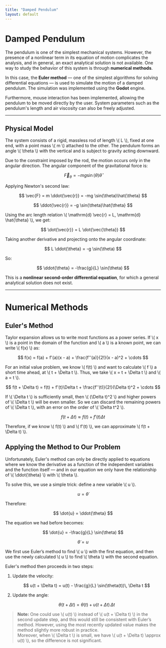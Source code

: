 ```yaml
---
title: "Damped Pendulum"
layout: default
---
```


<!-- Enables MathJax -->
<script type="text/javascript" async
  src="https://cdn.jsdelivr.net/npm/mathjax@3/es5/tex-mml-chtml.js">
</script>

# Damped Pendulum

The pendulum is one of the simplest mechanical systems. However, the presence of a nonlinear term in its equation of motion complicates the analysis, and in general, an exact analytical solution is not available. One way to study the behavior of this system is through **numerical methods**.

In this case, the **Euler method** — one of the simplest algorithms for solving differential equations — is used to simulate the motion of a damped pendulum. The simulation was implemented using the **Godot** engine.

Furthermore, mouse interaction has been implemented, allowing the pendulum to be moved directly by the user. System parameters such as the pendulum's length and air viscosity can also be freely adjusted.

---

## Physical Model

The system consists of a rigid, massless rod of length \\( L \\), fixed at one end, with a point mass \\( m \\) attached to the other. The pendulum forms an angle \\( \theta \\) with the vertical and is subject to gravity acting downward.

Due to the constraint imposed by the rod, the motion occurs only in the angular direction. The angular component of the gravitational force is:

$$
\vec{F}_\theta = -mg \sin(\theta)\hat{\theta}
$$

Applying Newton's second law:

$$
\vec{F} = m \ddot{\vec{r}} = -mg \sin(\theta)\hat{\theta}
$$

$$
\ddot{\vec{r}} = -g \sin(\theta)\hat{\theta}
$$

Using the arc length relation \\( \mathrm{d} \vec{r} = L\, \mathrm{d} \hat{\theta} \\), we get:

$$
\dot{\vec{r}} = L \dot{\vec{\theta}}
$$

Taking another derivative and projecting onto the angular coordinate:

$$
L \ddot{\theta} = -g \sin(\theta)
$$

So:

$$
\ddot{\theta} = -\frac{g}{L} \sin(\theta)
$$

This is a **nonlinear second-order differential equation**, for which a general analytical solution does not exist.

---

# Numerical Methods

## Euler's Method

Taylor expansion allows us to write most functions as a power series. If \\( x \\) is a point in the domain of the function and \\( a \\) is a known point, we can write \\( f(x) \\) as:

$$
f(x) = f(a) + f'(a)(x - a) + \frac{f''(a)}{2!}(x - a)^2 + \cdots
$$

For an initial value problem, we know \\( f(t) \\) and want to calculate \\( f \\) a short time ahead, at \\( t + \Delta t \\). Thus, we take \\( x = t + \Delta t \\) and \\( a = t \\).

$$
f(t + \Delta t) = f(t) + f'(t)\Delta t + \frac{f''(t)}{2!}(\Delta t)^2 + \cdots
$$

If \\( \Delta t \\) is sufficiently small, then \\( (\Delta t)^2 \\) and higher powers of \\( \Delta t \\) will be even smaller. So we can discard the remaining powers of \\( \Delta t \\), with an error on the order of \\( \Delta t^2 \\).

$$
f(t + \Delta t) \approx f(t) + f'(t)\Delta t
$$

Therefore, if we know \\( f(t) \\) and \\( f'(t) \\), we can approximate \\( f(t + \Delta t) \\).

## Applying the Method to Our Problem

Unfortunately, Euler's method can only be directly applied to equations where we know the derivative as a function of the independent variables and the function itself — and in our equation we only have the relationship of \\( \ddot{\theta} \\) with \\( \theta \\).

To solve this, we use a simple trick: define a new variable \\( u \\).

$$
u = \dot{\theta}
$$

Therefore:

$$
\dot{u} = \ddot{\theta}
$$

The equation we had before becomes:

$$
\dot{u} = -\frac{g}{L} \sin(\theta)
$$

$$
\dot{\theta} = u
$$

We first use Euler’s method to find \\( u \\) with the first equation, and then use the newly calculated \\( u \\) to find \\( \theta \\) with the second equation.

Euler's method then proceeds in two steps:

1. Update the velocity:

   $$
   u(t + \Delta t) = u(t) - \frac{g}{L} \sin(\theta(t))\, \Delta t
   $$

2. Update the angle:

   $$
   \theta(t + \Delta t) = \theta(t) + u(t + \Delta t)\, \Delta t
   $$
   
> **Note:** One could use \\( u(t) \\) instead of \\( u(t + \Delta t) \\) in the second update step, and this would still be consistent with Euler’s method. However, using the most recently updated value makes the method slightly more robust in practice.  
> Moreover, when \\( \Delta t \\) is small, we have \\( u(t + \Delta t) \approx u(t) \\), so the difference is not significant.
